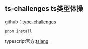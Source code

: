 ## ts-challenges ts类型体操
github：[type-challenges](https://github.com/type-challenges/type-challenges)
~~~shell
pnpm install
~~~
typescript官方:[tslang](https://www.typescriptlang.org/)
